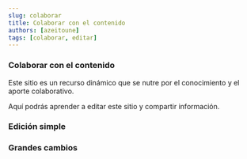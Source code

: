 ```yaml
---
slug: colaborar
title: Colaborar con el contenido
authors: [azeitoune]
tags: [colaborar, editar]
---
```


### Colaborar con el contenido

Este sitio es un recurso dinámico que se nutre por el conocimiento y el aporte colaborativo. 

Aquí podrás aprender a editar este sitio y compartir información.

### Edición simple


### Grandes cambios

